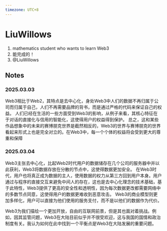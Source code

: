 ```yaml
---
timezone: UTC+8
---
```



# LiuWillows

1. mathematics student who wants to learn Web3
2. 能完成的！
3. @LiuWillows
   
## Notes

<!-- Content_START -->

### 2025.03.03
Web3相比于Web2，其特点是去中心化，身处Web3中人们的数据不再归属于公司而归属于自己，人们不再需要品牌的背书，而是通过严格的代码来保证自己的权益。
人们已经在生活的一些方面受到Web3的影响，从例子来看，其核心特征在于对话的直接化与信用的智能化，这使得用户的权益得到保护。
总之，这和某些作品想象中的未来的赛博朋克世界是截然相反的，Web3的世界与赛博朋克的世界看起来形式上也是完全对立的。在Web3中，每一个个体的权益将会受到更大的尊重和保障

### 2025.03.04 
Web3主张去中心化，比起Web2时代用户的数据储存在几个公司的服务器中并以此获利，Web3将数据存放在分散的节点中，这使得数据更加安全。
在Web3时代，用户也将真正成为数据的主人，使用数据的权力从第三方回到用户本身。用户通过与程序的直接交互来避免中间人的存在，这也是去中心化理念的技术基础，基于此特性，Web3提供了更高的安全性和透明性，因为每次数据更改都需要网络中的多数节点同意，这使得用户的数据更难收到恶意攻击。
Web3的商业模型则更加多样化，用户可以直接为他们使用的服务支付，而不是以他们的数据作为代价。



Web3为我们描绘一个更加开放，自由的互联网前景，但是其也面对着挑战。例如，因其监管问题，Web3在大陆目前似乎并不很受欢迎，这与我国的国情和政治制度有关。我认为如何在此中找到一个平衡点是Web3在大陆发展的重要问题。
<!-- Content_END -->

